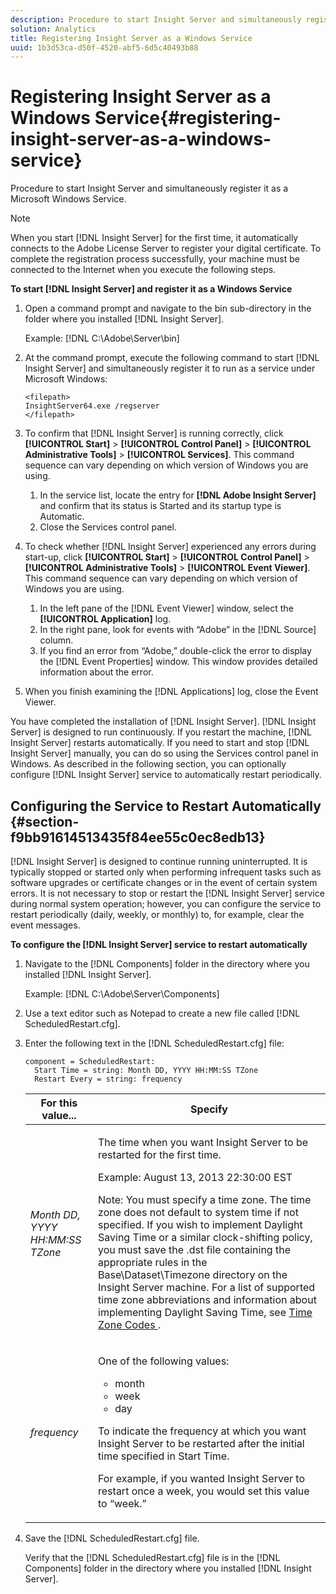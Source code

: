 ```yaml
---
description: Procedure to start Insight Server and simultaneously register it as a Microsoft Windows Service.
solution: Analytics
title: Registering Insight Server as a Windows Service
uuid: 1b3d53ca-d50f-4520-abf5-6d5c40493b88
---
```


# Registering Insight Server as a Windows Service{#registering-insight-server-as-a-windows-service}

Procedure to start Insight Server and simultaneously register it as a Microsoft Windows Service.

>[!NOTE]
>
>When you start [!DNL Insight Server] for the first time, it automatically connects to the Adobe License Server to register your digital certificate. To complete the registration process successfully, your machine must be connected to the Internet when you execute the following steps.

**To start [!DNL Insight Server] and register it as a Windows Service**

1. Open a command prompt and navigate to the bin sub-directory in the folder where you installed [!DNL Insight Server].

   Example: [!DNL C:\Adobe\Server\bin] 

1. At the command prompt, execute the following command to start [!DNL Insight Server] and simultaneously register it to run as a service under Microsoft Windows:

   ```
   <filepath>
   InsightServer64.exe /regserver 
   </filepath>
   ```

1. To confirm that [!DNL Insight Server] is running correctly, click **[!UICONTROL Start]** > **[!UICONTROL Control Panel]** > **[!UICONTROL Administrative Tools]** > **[!UICONTROL Services]**. This command sequence can vary depending on which version of Windows you are using.

   1. In the service list, locate the entry for **[!DNL Adobe Insight Server]** and confirm that its status is Started and its startup type is Automatic. 
   1. Close the Services control panel.

1. To check whether [!DNL Insight Server] experienced any errors during start-up, click **[!UICONTROL Start]** > **[!UICONTROL Control Panel]** > **[!UICONTROL Administrative Tools]** > **[!UICONTROL Event Viewer]**. This command sequence can vary depending on which version of Windows you are using.

   1. In the left pane of the [!DNL Event Viewer] window, select the **[!UICONTROL Application]** log.
   1. In the right pane, look for events with “Adobe” in the [!DNL Source] column.
   1. If you find an error from “Adobe,” double-click the error to display the [!DNL Event Properties] window. This window provides detailed information about the error.

1. When you finish examining the [!DNL Applications] log, close the Event Viewer.

You have completed the installation of [!DNL Insight Server]. [!DNL Insight Server] is designed to run continuously. If you restart the machine, [!DNL Insight Server] restarts automatically. If you need to start and stop [!DNL Insight Server] manually, you can do so using the Services control panel in Windows. As described in the following section, you can optionally configure [!DNL Insight Server] service to automatically restart periodically.

## Configuring the Service to Restart Automatically {#section-f9bb91614513435f84ee55c0ec8edb13}

[!DNL Insight Server] is designed to continue running uninterrupted. It is typically stopped or started only when performing infrequent tasks such as software upgrades or certificate changes or in the event of certain system errors. It is not necessary to stop or restart the [!DNL Insight Server] service during normal system operation; however, you can configure the service to restart periodically (daily, weekly, or monthly) to, for example, clear the event messages.

**To configure the [!DNL Insight Server] service to restart automatically**

1. Navigate to the [!DNL Components] folder in the directory where you installed [!DNL Insight Server].

   Example: [!DNL C:\Adobe\Server\Components] 

1. Use a text editor such as Notepad to create a new file called [!DNL ScheduledRestart.cfg]. 
1. Enter the following text in the [!DNL ScheduledRestart.cfg] file: 

   ```
   component = ScheduledRestart:  
     Start Time = string: Month DD, YYYY HH:MM:SS TZone 
     Restart Every = string: frequency
   ```

   <table id="table_AC05861E141E4928BE844C8611DEC43D"> 
    <thead> 
      <tr> 
      <th colname="col1" class="entry"> For this value... </th> 
      <th colname="col2" class="entry"> Specify </th> 
      </tr> 
    </thead>
    <tbody> 
      <tr> 
      <td colname="col1"> <i>Month DD, YYYY HH:MM:SS TZone</i> </td> 
      <td colname="col2"> <p>The time when you want <span class="keyword"> Insight Server </span> to be restarted for the first time. </p> <p>Example: August 13, 2013 22:30:00 EST </p> <p> <p>Note:  You must specify a time zone. The time zone does not default to system time if not specified. If you wish to implement Daylight Saving Time or a similar clock-shifting policy, you must save the <span class="filepath"> .dst </span> file containing the appropriate rules in the Base\Dataset\Timezone directory on the <span class="keyword"> Insight Server </span> machine. For a list of supported time zone abbreviations and information about implementing Daylight Saving Time, see <a href="../../../../home/c-inst-svr/c-time-zn-cds.md#concept-eed5ba32d5d347cf94b76db83b29f211"> Time Zone Codes </a>. </p> </p> </td> 
      </tr> 
      <tr> 
      <td colname="col1"> <i>frequency</i> </td> 
      <td colname="col2"> <p>One of the following values: 
       <ul id="ul_C29A40CD8FBB4333B5FA1D9E7DAD35EC"> 
       <li id="li_9FE07DD30C524CBB81C8F7968E7C733E">month </li> 
       <li id="li_E5E1B97ED8FB43C0BDA496C620D24A4C">week </li> 
       <li id="li_E6043B382FAE4B5D85CAADDFA60E4902">day </li> 
       </ul> </p> <p>To indicate the frequency at which you want <span class="keyword"> Insight Server </span> to be restarted after the initial time specified in Start Time. </p> <p>For example, if you wanted <span class="keyword"> Insight Server </span> to restart once a week, you would set this value to “week.” </p> </td> 
      </tr> 
    </tbody> 
   </table>

1. Save the [!DNL ScheduledRestart.cfg] file.

   Verify that the [!DNL ScheduledRestart.cfg] file is in the [!DNL Components] folder in the directory where you installed [!DNL Insight Server].
